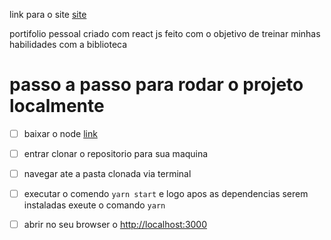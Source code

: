 link para o site [site](https://novo-portifolio-ashen.vercel.app/)

portifolio pessoal criado com react js feito com o objetivo de treinar minhas habilidades com a biblioteca


# passo a passo para rodar o projeto localmente

  - [ ] baixar o node [link](https://nodejs.org/en/) 
  - [ ] entrar clonar o repositorio para sua maquina
  - [ ] navegar ate a pasta clonada via terminal
  - [ ] executar o comendo `yarn start` e logo apos as dependencias serem instaladas exeute o comando `yarn`
  - [ ] abrir no seu browser o [http://localhost:3000](http://localhost:3000)

